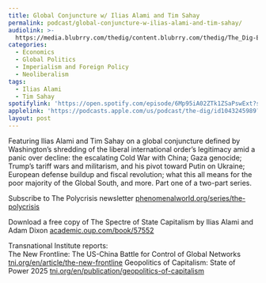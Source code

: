 ```yaml
---
title: Global Conjuncture w/ Ilias Alami and Tim Sahay
permalink: podcast/global-conjuncture-w-ilias-alami-and-tim-sahay/
audiolink: >-
  https://media.blubrry.com/thedig/content.blubrry.com/thedig/The_Dig-EP_480-AlamiSahay.mp3
categories:
  - Economics
  - Global Politics
  - Imperialism and Foreign Policy
  - Neoliberalism
tags:
  - Ilias Alami
  - Tim Sahay
spotifylink: 'https://open.spotify.com/episode/6Mp95iA02ZTk1ZSaPswExt?si=1cdf87262e6f4211'
applelink: 'https://podcasts.apple.com/us/podcast/the-dig/id1043245989?i=1000699995484'
layout: post
---
```


Featuring Ilias Alami and Tim Sahay on a global conjuncture defined by Washington’s shredding of the liberal international order’s legitimacy amid a panic over decline: the escalating Cold War with China; Gaza genocide; Trump’s tariff wars and militarism, and his pivot toward Putin on Ukraine; European defense buildup and fiscal revolution; what this all means for the poor majority of the Global South, and more. Part one of a two-part series.

Subscribe to The Polycrisis newsletter [phenomenalworld.org/series/the-polycrisis](http://phenomenalworld.org/series/the-polycrisis)

Download a free copy of The Spectre of State Capitalism by Ilias Alami and Adam Dixon [academic.oup.com/book/57552](http://academic.oup.com/book/57552)

Transnational Institute reports:\
The New Frontline: The US-China Battle for Control of Global Networks [tni.org/en/article/the-new-frontline](http://tni.org/en/article/the-new-frontline)
Geopolitics of Capitalism: State of Power 2025 [tni.org/en/publication/geopolitics-of-capitalism](http://tni.org/en/publication/geopolitics-of-capitalism)
